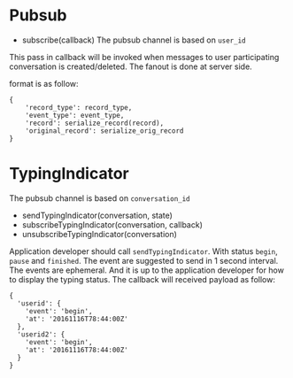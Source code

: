 # Pubsub

- subscribe(callback)
The pubsub channel is based on `user_id`

This pass in callback will be invoked when messages to user participating
conversation is created/deleted. The fanout is done at server side.

format is as follow:

```
{
    'record_type': record_type,
    'event_type': event_type,
    'record': serialize_record(record),
    'original_record': serialize_orig_record
}
```

# TypingIndicator

The pubsub channel is based on `conversation_id`

- sendTypingIndicator(conversation, state)
- subscribeTypingIndicator(conversation, callback)
- unsubscribeTypingIndicator(conversation)

Application developer should call `sendTypingIndicator`. With status `begin`,
`pause` and `finished`. The event are suggested to send in 1 second interval.
The events are ephemeral. And it is up to the application developer for how to
display the typing status. The callback will received payload as follow:

```
{
  'userid': {
    'event': 'begin',
    'at': '20161116T78:44:00Z'
  },
  'userid2': {
    'event': 'begin',
    'at': '20161116T78:44:00Z'
  }
}
```
